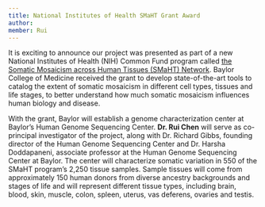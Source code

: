 ```yaml
---
title: National Institutes of Health SMaHT Grant Award
author: 
member: Rui
---
```

It is exciting to announce our project was presented as part of a new National Institutes of Health (NIH) Common Fund program called [the Somatic Mosaicism across Human Tissues (SMaHT) Network](https://www.nih.gov/news-events/news-releases/nih-launches-140-million-effort-investigate-genetic-variation-normal-human-cells-tissues). Baylor College of Medicine received the grant to develop state-of-the-art tools to catalog the extent of somatic mosaicism in different cell types, tissues and life stages, to better understand how much somatic mosaicism influences human biology and disease.

With the grant, Baylor will establish a genome characterization center at Baylor’s Human Genome Sequencing Center. <b>Dr. Rui Chen</b> will serve as co-principal investigator of the project, along with Dr. Richard Gibbs, founding director of the Human Genome Sequencing Center and Dr. Harsha Doddapaneni, associate professor at the Human Genome Sequencing Center at Baylor. The center will characterize somatic variation in 550 of the SMaHT program’s 2,250 tissue samples. Sample tissues will come from approximately 150 human donors from diverse ancestry backgrounds and stages of life and will represent different tissue types, including brain, blood, skin, muscle, colon, spleen, uterus, vas deferens, ovaries and testis.


